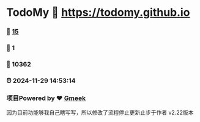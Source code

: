 # TodoMy :link: https://todomy.github.io 
### :page_facing_up: [15](https://todomy.github.io/tag.html) 
### :speech_balloon: 1 
### :hibiscus: 10362 
### :alarm_clock: 2024-11-29 14:53:14 
### 项目Powered by :heart: [Gmeek](https://github.com/Meekdai/Gmeek)
因为目前功能够我自己瞎写写，所以修改了流程停止更新止步于作者 v2.22版本


